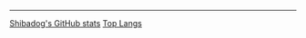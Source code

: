 ---
[Shibadog's GitHub stats](https://github-readme-stats.vercel.app/api?username=shibaisdog&count_private=true&show_icons=true)
[Top Langs](https://github-readme-stats.vercel.app/api/top-langs/?username=shibaisdog&layout=compact&langs_count=25)
